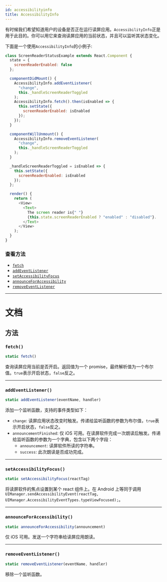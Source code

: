 ```yaml
---
id: accessibilityinfo
title: AccessibilityInfo
---
```


有时候我们希望知道用户的设备是否正在运行读屏应用。`AccessibilityInfo`正是用于此目的。你可以用它来查询读屏应用的当前状态，并且可以监听其状态变化。

下面是一个使用`AccessibilityInfo`的小例子:

```javascript
class ScreenReaderStatusExample extends React.Component {
  state = {
    screenReaderEnabled: false
  };

  componentDidMount() {
    AccessibilityInfo.addEventListener(
      "change",
      this._handleScreenReaderToggled
    );
    AccessibilityInfo.fetch().then(isEnabled => {
      this.setState({
        screenReaderEnabled: isEnabled
      });
    });
  }

  componentWillUnmount() {
    AccessibilityInfo.removeEventListener(
      "change",
      this._handleScreenReaderToggled
    );
  }

  _handleScreenReaderToggled = isEnabled => {
    this.setState({
      screenReaderEnabled: isEnabled
    });
  };

  render() {
    return (
      <View>
        <Text>
          The screen reader is{" "}
          {this.state.screenReaderEnabled ? "enabled" : "disabled"}.
        </Text>
      </View>
    );
  }
}
```

### 查看方法

- [`fetch`](accessibilityinfo.md#fetch)
- [`addEventListener`](accessibilityinfo.md#addeventlistener)
- [`setAccessibilityFocus`](accessibilityinfo.md#setaccessibilityfocus)
- [`announceForAccessibility`](accessibilityinfo.md#announceforaccessibility)
- [`removeEventListener`](accessibilityinfo.md#removeeventlistener)

---

# 文档

## 方法

### `fetch()`

```javascript
static fetch()
```

查询读屏应用当前是否开启。返回值为一个 promise，最终解析值为一个布尔值。`true`表示开启状态，`false`反之。

---

### `addEventListener()`

```javascript
static addEventListener(eventName, handler)
```

添加一个监听函数，支持的事件类型如下：

- `change`: 读屏应用状态改变时触发。传递给监听函数的参数为布尔值，`true`表示开启状态，`false`反之。
- `announcementFinished`: 仅 iOS 可用。在读屏软件完成一次朗读后触发。传递给监听函数的参数为一个字典，包含以下两个字段：
  - `announcement`: 读屏软件所读的字符串。
  - `success`: 此次朗读是否成功完成。

---

### `setAccessibilityFocus()`

```javascript
static setAccessibilityFocus(reactTag)
```

将读屏软件的焦点设置到某个 react 组件上。在 Android 上等同于调用 `UIManager.sendAccessibilityEvent(reactTag, UIManager.AccessibilityEventTypes.typeViewFocused);`。

---

### `announceForAccessibility()`

```javascript
static announceForAccessibility(announcement)
```

仅 iOS 可用。发送一个字符串给读屏应用朗读。

---

### `removeEventListener()`

```javascript
static removeEventListener(eventName, handler)
```

移除一个监听函数。
